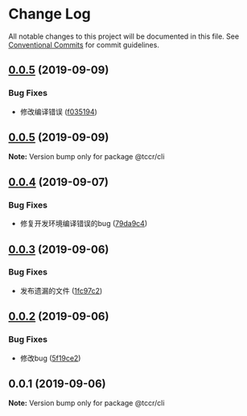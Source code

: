 # Change Log

All notable changes to this project will be documented in this file.
See [Conventional Commits](https://conventionalcommits.org) for commit guidelines.

## [0.0.5](https://github.com/SealUI/tc/compare/@tccr/cli@0.0.5...@tccr/cli@0.0.5) (2019-09-09)


### Bug Fixes

* 修改编译错误 ([f035194](https://github.com/SealUI/tc/commit/f035194))





## [0.0.5](https://github.com/SealUI/tc/compare/@tccr/cli@0.0.4...@tccr/cli@0.0.5) (2019-09-09)

**Note:** Version bump only for package @tccr/cli





## [0.0.4](https://github.com/SealUI/tc/compare/@tccr/cli@0.0.3...@tccr/cli@0.0.4) (2019-09-07)


### Bug Fixes

* 修复开发环境编译错误的bug ([79da9c4](https://github.com/SealUI/tc/commit/79da9c4))





## [0.0.3](https://github.com/SealUI/tc/compare/@tccr/cli@0.0.2...@tccr/cli@0.0.3) (2019-09-06)


### Bug Fixes

* 发布遗漏的文件 ([1fc97c2](https://github.com/SealUI/tc/commit/1fc97c2))





## [0.0.2](https://github.com/SealUI/tc/compare/@tccr/cli@0.0.1...@tccr/cli@0.0.2) (2019-09-06)


### Bug Fixes

* 修改bug ([5f19ce2](https://github.com/SealUI/tc/commit/5f19ce2))





## 0.0.1 (2019-09-06)

**Note:** Version bump only for package @tccr/cli
